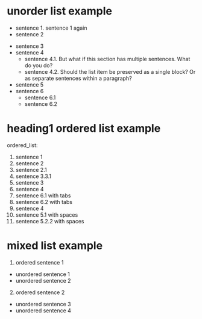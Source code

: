 # unorder list example

- sentence 1. sentence 1 again
- sentence 2

* sentence 3
* sentence 4
  - sentence 4.1. But what if this section has multiple sentences. What do you do?
  - sentence 4.2. Should the list item be preserved as a single block? Or as separate sentences within a paragraph?
* sentence 5
* sentence 6
  - sentence 6.1
  - sentence 6.2

# heading1 ordered list example

ordered_list:

1. sentence 1
2. sentence 2
3. sentence 2.1
4. sentence 3.3.1
5. sentence 3
6. sentence 4
7. sentence 6.1 with tabs
8. sentence 6.2 with tabs
9. sentence 4
10. sentence 5.1 with spaces
  5. sentence 5.2.2 with spaces

# mixed list example

1. ordered sentence 1
  - unordered sentence 1
  - unordered sentence 2
2. ordered sentence 2
  - unordered sentence 3
  - unordered sentence 4

